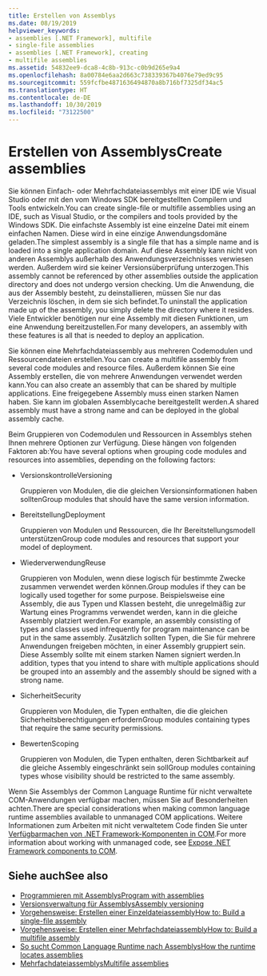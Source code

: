 ```yaml
---
title: Erstellen von Assemblys
ms.date: 08/19/2019
helpviewer_keywords:
- assemblies [.NET Framework], multifile
- single-file assemblies
- assemblies [.NET Framework], creating
- multifile assemblies
ms.assetid: 54832ee9-dca8-4c8b-913c-c0b9d265e9a4
ms.openlocfilehash: 8a00784e6aa2d663c738339367b4076e79ed9c95
ms.sourcegitcommit: 559fcfbe4871636494870a8b716bf7325df34ac5
ms.translationtype: HT
ms.contentlocale: de-DE
ms.lasthandoff: 10/30/2019
ms.locfileid: "73122500"
---
```

# <a name="create-assemblies"></a><span data-ttu-id="ba88c-102">Erstellen von Assemblys</span><span class="sxs-lookup"><span data-stu-id="ba88c-102">Create assemblies</span></span>

<span data-ttu-id="ba88c-103">Sie können Einfach- oder Mehrfachdateiassemblys mit einer IDE wie Visual Studio oder mit den vom Windows SDK bereitgestellten Compilern und Tools entwickeln.</span><span class="sxs-lookup"><span data-stu-id="ba88c-103">You can create single-file or multifile assemblies using an IDE, such as Visual Studio, or the compilers and tools provided by the Windows SDK.</span></span> <span data-ttu-id="ba88c-104">Die einfachste Assembly ist eine einzelne Datei mit einem einfachen Namen. Diese wird in eine einzige Anwendungsdomäne geladen.</span><span class="sxs-lookup"><span data-stu-id="ba88c-104">The simplest assembly is a single file that has a simple name and is loaded into a single application domain.</span></span> <span data-ttu-id="ba88c-105">Auf diese Assembly kann nicht von anderen Assemblys außerhalb des Anwendungsverzeichnisses verwiesen werden. Außerdem wird sie keiner Versionsüberprüfung unterzogen.</span><span class="sxs-lookup"><span data-stu-id="ba88c-105">This assembly cannot be referenced by other assemblies outside the application directory and does not undergo version checking.</span></span> <span data-ttu-id="ba88c-106">Um die Anwendung, die aus der Assembly besteht, zu deinstallieren, müssen Sie nur das Verzeichnis löschen, in dem sie sich befindet.</span><span class="sxs-lookup"><span data-stu-id="ba88c-106">To uninstall the application made up of the assembly, you simply delete the directory where it resides.</span></span> <span data-ttu-id="ba88c-107">Viele Entwickler benötigen nur eine Assembly mit diesen Funktionen, um eine Anwendung bereitzustellen.</span><span class="sxs-lookup"><span data-stu-id="ba88c-107">For many developers, an assembly with these features is all that is needed to deploy an application.</span></span>

<span data-ttu-id="ba88c-108">Sie können eine Mehrfachdateiassembly aus mehreren Codemodulen und Ressourcendateien erstellen.</span><span class="sxs-lookup"><span data-stu-id="ba88c-108">You can create a multifile assembly from several code modules and resource files.</span></span> <span data-ttu-id="ba88c-109">Außerdem können Sie eine Assembly erstellen, die von mehrere Anwendungen verwendet werden kann.</span><span class="sxs-lookup"><span data-stu-id="ba88c-109">You can also create an assembly that can be shared by multiple applications.</span></span> <span data-ttu-id="ba88c-110">Eine freigegebene Assembly muss einen starken Namen haben. Sie kann im globalen Assemblycache bereitgestellt werden.</span><span class="sxs-lookup"><span data-stu-id="ba88c-110">A shared assembly must have a strong name and can be deployed in the global assembly cache.</span></span>

<span data-ttu-id="ba88c-111">Beim Gruppieren von Codemodulen und Ressourcen in Assemblys stehen Ihnen mehrere Optionen zur Verfügung. Diese hängen von folgenden Faktoren ab:</span><span class="sxs-lookup"><span data-stu-id="ba88c-111">You have several options when grouping code modules and resources into assemblies, depending on the following factors:</span></span>

- <span data-ttu-id="ba88c-112">Versionskontrolle</span><span class="sxs-lookup"><span data-stu-id="ba88c-112">Versioning</span></span>

     <span data-ttu-id="ba88c-113">Gruppieren von Modulen, die die gleichen Versionsinformationen haben sollten</span><span class="sxs-lookup"><span data-stu-id="ba88c-113">Group modules that should have the same version information.</span></span>

- <span data-ttu-id="ba88c-114">Bereitstellung</span><span class="sxs-lookup"><span data-stu-id="ba88c-114">Deployment</span></span>

     <span data-ttu-id="ba88c-115">Gruppieren von Modulen und Ressourcen, die Ihr Bereitstellungsmodell unterstützen</span><span class="sxs-lookup"><span data-stu-id="ba88c-115">Group code modules and resources that support your model of deployment.</span></span>

- <span data-ttu-id="ba88c-116">Wiederverwendung</span><span class="sxs-lookup"><span data-stu-id="ba88c-116">Reuse</span></span>

     <span data-ttu-id="ba88c-117">Gruppieren von Modulen, wenn diese logisch für bestimmte Zwecke zusammen verwendet werden können.</span><span class="sxs-lookup"><span data-stu-id="ba88c-117">Group modules if they can be logically used together for some purpose.</span></span> <span data-ttu-id="ba88c-118">Beispielsweise eine Assembly, die aus Typen und Klassen besteht, die unregelmäßig zur Wartung eines Programms verwendet werden, kann in die gleiche Assembly platziert werden.</span><span class="sxs-lookup"><span data-stu-id="ba88c-118">For example, an assembly consisting of types and classes used infrequently for program maintenance can be put in the same assembly.</span></span> <span data-ttu-id="ba88c-119">Zusätzlich sollten Typen, die Sie für mehrere Anwendungen freigeben möchten, in einer Assembly gruppiert sein. Diese Assembly sollte mit einem starken Namen signiert werden.</span><span class="sxs-lookup"><span data-stu-id="ba88c-119">In addition, types that you intend to share with multiple applications should be grouped into an assembly and the assembly should be signed with a strong name.</span></span>

- <span data-ttu-id="ba88c-120">Sicherheit</span><span class="sxs-lookup"><span data-stu-id="ba88c-120">Security</span></span>

     <span data-ttu-id="ba88c-121">Gruppieren von Modulen, die Typen enthalten, die die gleichen Sicherheitsberechtigungen erfordern</span><span class="sxs-lookup"><span data-stu-id="ba88c-121">Group modules containing types that require the same security permissions.</span></span>

- <span data-ttu-id="ba88c-122">Bewerten</span><span class="sxs-lookup"><span data-stu-id="ba88c-122">Scoping</span></span>

     <span data-ttu-id="ba88c-123">Gruppieren von Modulen, die Typen enthalten, deren Sichtbarkeit auf die gleiche Assembly eingeschränkt sein soll</span><span class="sxs-lookup"><span data-stu-id="ba88c-123">Group modules containing types whose visibility should be restricted to the same assembly.</span></span>

<span data-ttu-id="ba88c-124">Wenn Sie Assemblys der Common Language Runtime für nicht verwaltete COM-Anwendungen verfügbar machen, müssen Sie auf Besonderheiten achten.</span><span class="sxs-lookup"><span data-stu-id="ba88c-124">There are special considerations when making common language runtime assemblies available to unmanaged COM applications.</span></span> <span data-ttu-id="ba88c-125">Weitere Informationen zum Arbeiten mit nicht verwaltetem Code finden Sie unter [Verfügbarmachen von .NET Framework-Komponenten in COM](../../framework/interop/exposing-dotnet-components-to-com.md).</span><span class="sxs-lookup"><span data-stu-id="ba88c-125">For more information about working with unmanaged code, see [Expose .NET Framework components to COM](../../framework/interop/exposing-dotnet-components-to-com.md).</span></span>

## <a name="see-also"></a><span data-ttu-id="ba88c-126">Siehe auch</span><span class="sxs-lookup"><span data-stu-id="ba88c-126">See also</span></span>

- [<span data-ttu-id="ba88c-127">Programmieren mit Assemblys</span><span class="sxs-lookup"><span data-stu-id="ba88c-127">Program with assemblies</span></span>](program.md)
- [<span data-ttu-id="ba88c-128">Versionsverwaltung für Assemblys</span><span class="sxs-lookup"><span data-stu-id="ba88c-128">Assembly versioning</span></span>](versioning.md)
- [<span data-ttu-id="ba88c-129">Vorgehensweise: Erstellen einer Einzeldateiassembly</span><span class="sxs-lookup"><span data-stu-id="ba88c-129">How to: Build a single-file assembly</span></span>](../../framework/app-domains/build-single-file-assembly.md)
- [<span data-ttu-id="ba88c-130">Vorgehensweise: Erstellen einer Mehrfachdateiassembly</span><span class="sxs-lookup"><span data-stu-id="ba88c-130">How to: Build a multifile assembly</span></span>](../../framework/app-domains/build-multifile-assembly.md)
- [<span data-ttu-id="ba88c-131">So sucht Common Language Runtime nach Assemblys</span><span class="sxs-lookup"><span data-stu-id="ba88c-131">How the runtime locates assemblies</span></span>](../../framework/deployment/how-the-runtime-locates-assemblies.md)
- [<span data-ttu-id="ba88c-132">Mehrfachdateiassemblys</span><span class="sxs-lookup"><span data-stu-id="ba88c-132">Multifile assemblies</span></span>](../../framework/app-domains/multifile-assemblies.md)
